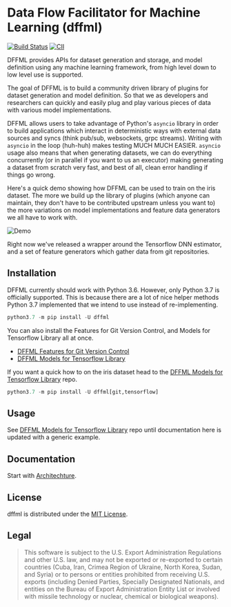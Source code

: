 # Data Flow Facilitator for Machine Learning (dffml)

[![Build Status](https://travis-ci.org/intel/dffml.svg?branch=master)](https://travis-ci.org/intel/dffml) [![CII](https://bestpractices.coreinfrastructure.org/projects/2594/badge)](https://bestpractices.coreinfrastructure.org/projects/2594)

DFFML provides APIs for dataset generation and storage, and model definition
using any machine learning framework, from high level down to low level use is
supported.

The goal of DFFML is to build a community driven library of plugins for dataset
generation and model definition. So that we as developers and researchers can
quickly and easily plug and play various pieces of data with various model
implementations.

DFFML allows users to take advantage of Python's `asyncio` library in order to
build applications which interact in deterministic ways with external data
sources and syncs (think pub/sub, websockets, grpc streams). Writing with
`asyncio` in the loop (huh-huh) makes testing MUCH MUCH EASIER. `asyncio` usage
also means that when generating datasets, we can do everything concurrently (or
in parallel if you want to us an executor) making generating a dataset from
scratch very fast, and best of all, clean error handling if things go wrong.

Here's a quick demo showing how DFFML can be used to train on the iris dataset.
The more we build up the library of plugins (which anyone can maintain, they
don't have to be contributed upstream unless you want to) the more variations on
model implementations and feature data generators we all have to work with.

![Demo](https://github.com/intel/dffml/raw/master/docs/images/iris_demo.gif)

Right now we've released a wrapper around the Tensorflow DNN estimator, and a
set of feature generators which gather data from git repositories.

## Installation

DFFML currently should work with Python 3.6. However, only Python 3.7 is
officially supported. This is because there are a lot of nice helper methods
Python 3.7 implemented that we intend to use instead of re-implementing.

```python
python3.7 -m pip install -U dffml
```

You can also install the Features for Git Version Control, and Models for
Tensorflow Library all at once.

- [DFFML Features for Git Version Control](feature/git/README.md)
- [DFFML Models for Tensorflow Library](model/tensorflow/README.md)

If you want a quick how to on the iris dataset head to the
[DFFML Models for Tensorflow Library](model/tensorflow/README.md) repo.

```python
python3.7 -m pip install -U dffml[git,tensorflow]
```

## Usage

See [DFFML Models for Tensorflow Library](model/tensorflow/README.md) repo
until documentation here is updated with a generic example.

## Documentation

Start with [Architechture](docs/ARCHITECHTURE.md).

## License

dffml is distributed under the [MIT License](LICENSE).

## Legal

> This software is subject to the U.S. Export Administration Regulations and
> other U.S. law, and may not be exported or re-exported to certain countries
> (Cuba, Iran, Crimea Region of Ukraine, North Korea, Sudan, and Syria) or to
> persons or entities prohibited from receiving U.S. exports (including
> Denied Parties, Specially Designated Nationals, and entities on the Bureau
> of Export Administration Entity List or involved with missile technology or
> nuclear, chemical or biological weapons).

